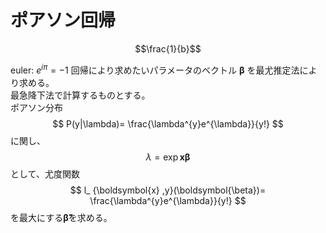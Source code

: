 <script type="text/javascript" src="http://cdn.mathjax.org/mathjax/latest/MathJax.js?config=TeX-AMS-MML_HTMLorMML">
</script>
# ポアソン回帰
```math
\frac{1}{b}
```
euler: $e^{i\pi}=-1$
回帰により求めたいパラメータのベクトル $\bm{\beta}$ を最尤推定法により求める。<br>
最急降下法で計算するものとする。<br>
ポアソン分布
$$ P(y|\lambda)= \frac{\lambda^{y}e^{\lambda}}{y!} $$
に関し、$$ \lambda = \exp {\bm{x} \bm{\beta}} $$として、尤度関数
$$ l_ {\boldsymbol{x} ,y}(\boldsymbol{\beta})= \frac{\lambda^{y}e^{\lambda}}{y!} $$
を最大にする$\bm{\hat{\beta}}$を求める。

